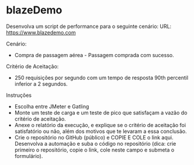 # blazeDemo

Desenvolva um script de performance para o seguinte cenário:
URL: https://www.blazedemo.com

Cenário: 
* Compra de passagem aérea - Passagem comprada com sucesso.

Critério de Aceitação:
* 250 requisições por segundo com um tempo de resposta 90th percentil inferior a 2 segundos.

Instruções
* Escolha entre JMeter e Gatling
* Monte um teste de carga e um teste de pico que satisfaçam a vazão do critério de aceitação.
* Anexe o relatório da execução, e explique se o critério de aceitação foi satisfatório ou não, além dos motivos que te levaram a essa conclusão.
* Crie o repositório no GitHub (público) e COPIE E COLE o link aqui. Desenvolva a automação e suba o código no repositório (dica: crie primeiro o repositório, copie o link, cole neste campo e submeta o formulário).
